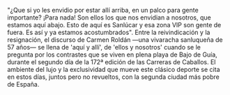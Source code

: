 "¿Que si yo les envidio por estar allí arriba, en un palco para gente importante?
¡Para nada! Son ellos los que nos envidian a nosotros, que estamos aquí abajo.
Esto de aquí es Sanlúcar y esa zona VIP son gente de fuera.
Es así y ya estamos acostumbrados".
Entre la reivindicación y la resignación, el discurso de Carmen Roldán —una vivaracha sanluqueña de 57 años— se llena de 'aquí y allí',
de 'ellos y nosotros' cuando se le pregunta por los contrastes que se viven en plena playa de Bajo de Guía, durante el segundo día de la 172ª
edición de las Carreras de Caballos. El ambiente del lujo y la exclusividad que mueve este clásico deporte se cita en estos días,
juntos pero no revueltos, con la segunda ciudad más pobre de España.

<!--
cspell:language en,es
cspell:words sanluqueña Roldán
-->
